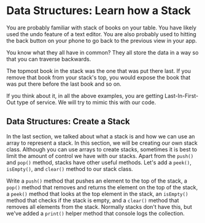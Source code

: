 # Data Structures: Learn how a Stack

You are probably familiar with stack of books on your table. You have likely used the undo feature of a text editor. You are also probably used to hitting the back button on your phone to go back to the previous view in your app.

You know what they all have in common? They all store the data in a way so that you can traverse backwards.

The topmost book in the stack was the one that was put there last. If you remove that book from your stack's top, you would expose the book that was put there before the last book and so on.

If you think about it, in all the above examples, you are getting Last-In-First-Out type of service. We will try to mimic this with our code.

## Data Structures: Create a Stack

In the last section, we talked about what a stack is and how we can use an array to represent a stack. In this section, we will be creating our own stack class. Although you can use arrays to create stacks, sometimes it is best to limit the amount of control we have with our stacks. Apart from the `push()` and `pop()` method, stacks have other useful methods. Let's add a `peek()`, `isEmpty()`, and `clear()` method to our stack class.

Write a `push()` method that pushes an element to the top of the stack, a `pop()` method that removes and returns the element on the top of the stack, a `peek()` method that looks at the top element in the stack, an `isEmpty()` method that checks if the stack is empty, and a `clear()` method that removes all elements from the stack. Normally stacks don't have this, but we've added a `print()` helper method that console logs the collection.
